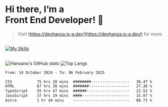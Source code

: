 # Hi there, I’m a<br>Front End Developer! 👋
> Visit [https://devhanza.is-a.dev](https://devhanza.is-a.dev/) for more.

##
[![My Skills](https://skillicons.dev/icons?i=html,css,js,tailwind,sass,bootstrap,ts,angular,nodejs,express,py,wordpress,figma,ps)](https://hansana.is-a.dev)
##
![Hansana's GitHub stats](https://github-readme-stats.vercel.app/api?username=DevHanza\&hide=issues\&show_icons=true&theme=dark)
![Top Langs](https://github-readme-stats.vercel.app/api/top-langs/?username=DevHanza\&layout=compact&theme=dark)

<!--START_SECTION:waka-->

```txt
From: 14 October 2024 - To: 06 February 2025

CSS           75 hrs 28 mins  ########-----------------   30.47 %
HTML          67 hrs 38 mins  #######------------------   27.30 %
TypeScript    55 hrs 47 mins  ######-------------------   22.52 %
JavaScript    37 hrs 19 mins  ####---------------------   15.07 %
Astro         1 hr 49 mins    -------------------------   00.73 %
```

<!--END_SECTION:waka-->

